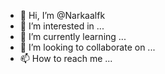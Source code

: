 - 👋 Hi, I’m @Narkaalfk
- 👀 I’m interested in ...
- 🌱 I’m currently learning ...
- 💞️ I’m looking to collaborate on ...
- 📫 How to reach me ...

<!---
Narkaalfk/Narkaalfk is a ✨ special ✨ repository because its `README.md` (this file) appears on your GitHub profile.
You can click the Preview link to take a look at your changes.
--->
